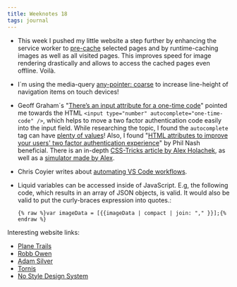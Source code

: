 ```yaml
---
title: Weeknotes 18
tags: journal
---
```

- This week I pushed my little website a step further by enhancing the service worker to [pre-cache](/2020-05-01-google-webfonts-helper) selected pages and by runtime-caching images as well as all visited pages.
	This improves speed for image rendering drastically and allows to access the cached pages even offline. Voilà.
- I´m using the media-query [any-pointer: coarse](https://medium.com/@ferie/detect-a-touch-device-with-only-css-9f8e30fa1134) to increase line-height of navigation items on touch devices!
- Geoff Graham´s "[There’s an input attribute for a one-time code](https://geoffgraham.me/theres-an-input-attribute-for-a-one-time-code/)" pointed me towards the HTML <code>&lt;input type="number" autocomplete="one-time-code" /></code>, which helps to move a two factor authentication code easily into the input field. While researching the topic, I found the <code>autocomplete</code> tag can have [plenty of values](https://developer.mozilla.org/en-US/docs/Web/HTML/Attributes/autocomplete)! Also, I found "[HTML attributes to improve your users' two factor authentication experience](https://www.twilio.com/blog/html-attributes-two-factor-authentication-autocomplete)" by Phil Nash beneficial. There is an in-depth [CSS-Tricks article by Alex Holachek](https://css-tricks.com/better-form-inputs-for-better-mobile-user-experiences/), as well as a  [simulator made by Alex](https://better-mobile-inputs.netlify.app). 
- Chris Coyier writes about [automating VS Code workflows](https://css-tricks.com/some-little-improvements-to-my-vs-code-workflow-workspaces-icons-tasks/).
- Liquid variables can be accessed inside of JavaScript. E.g, the following code, which results in an array of JSON objects, is valid. It would also be valid to put the curly-braces expression into quotes.: 

	~~~
	{% raw %}var imageData = [{{imageData | compact | join: "," }}];{% endraw %}
	~~~

Interesting website links:

- [Plane Trails](https://codepen.io/chrisgannon/full/VwwRGQG)
- [Robb Owen](https://robbowen.digital)
- [Adam Silver](https://adamsilver.io)
- [Tornis](https://tornis.robbowen.digital)
- [No Style Design System](https://nostyle.herokuapp.com)

